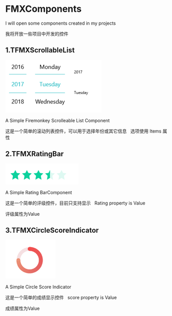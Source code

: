 # FMXComponents

I will open some components created in my projects

我将开放一些项目中开发的控件
 
## 1.TFMXScrollableList

![TFMXScrollYears](SnapShots/FMXScrollableList.png)


A Simple Firemonkey Scrolleable List Component

这是一个简单的滚动列表控件，可以用于选择年份或其它信息
 
选项使用 Items 属性


## 2.TFMXRatingBar

![TFMXRatingBar](SnapShots/FMXRatingBar.png)


A Simple Rating BarComponent

这是一个简单的评级控件，目前只支持显示
 
Rating property is Value

评级属性为Value

## 3.TFMXCircleScoreIndicator

![TFMXCircleScoreIndicator](SnapShots/FMXCircleScoreIndicator.png)


A Simple Circle Score Indicator

这是一个简单的成绩显示控件
 
score property is Value

成绩属性为Value
